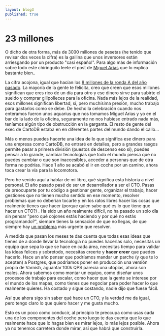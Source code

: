```yaml
---
layout: blog3
published: true
---
```


# 23 millones

O dicho de otra forma, más de 3000 millones de pesetas (he tenido que revisar dos veces la cifra) es la
gallina que unos inversores están arriesgando por un producto "casi español". Para algo más de información
sobre todo este chiringuito leete el post de [Miguel Arias](http://emprenderagolpes.com/cartodb-series-b-some-personal-thoughts/) que lo explica bastante bien..

La cifra acojona, igual que hacían los [8 millones de la ronda A del año pasado](http://emprenderagolpes.com/levantando-una-serie-cartodb/). La mayoría de la gente te felicita, creo que creen que esos millones significan que eres rico de un día para otro y ese dinero sirve para subirte el sueldo y comprar gilipolleces para la oficina. Nada más lejos de la realidad, esos millones significan libertad, sí, pero muchísima presión, mucho trabajo para gastarlos como se debe. De hecho la celebración cuando nos enteramos fueron unos aquarius que nos tomamos Miguel Arias y yo en el bar de la lado de la oficina, seguramente no nos hubiese entrado nada más, teníamos algún tipo de obstrucción en la garganta. El resto de gente del exec de CartoDB estaba en en diferentes partes del mundo dando el callo...

Más o menos puedes hacerte una idea de lo que significa ese dinero para una empresa como CartoDB, no
entraré en detalles, pero a grandes rasgos permite pasar a primera división (puestos de descenso eso
sí), puedes pensar a lo grande, cambiar tecnologías que todo el mundo piensa que no puedes cambiar o
que son inaccesibles, acceder a personas que de otra forma no podrías. Hace 1 año se acabó el ir en
coche por un camino, ahora toca crear la vía para la locomotora.

Pero he venido aquí a hablar de mi libro, qué significa esta historia a nivel personal. El año
pasado pasé de ser un desarrollador a ser el CTO. Pasas de preocuparte por tu código a gestionar
gente, organizar el trabajo, hacer gestiones que no tienen mucho sentido en ese momento, resolver
problemas que no deberían tocarte y en los ratos libres hacer las cosas que realmente tienes que hacer (porque quien sabe qué es lo que tiene que hacer un CTO?) . Ha sido un año realmente difícil, no ha pasado un solo día sin pensar
"pero qué cojones estás haciendo y por qué no estás programando?", siempre tienes la sensación de
que no llegas, de que siempre hay [un problema](https://instagram.com/p/2t8TWKPK8l03qQn_9PWgpedNgRGN3w9uhLNMo0/) más urgente que resolver.

A medida que pasan los meses te das cuenta que todas esas ideas que tienes de a donde llevar la
tecnología no puedes hacerlas solo, necesitas un equipo que sepa lo que se hace en cada área,
necesitas tiempo para validar las ideas felices y sobretodo, necesitas creerte y **hacer creer** que
puedes hacerlo. Hace un año pensar que podríamos mandar un parche (y que te lo acepten) a Postgres,
que podríamos poner en producción una versión propia de Varnish, aguantar 100k QPS parecía una utopías, ahora son reales. Ahora sabemos como montar un equipo, como diseñar unos procesos de trabajo para escalar, como hacer que la gente se interese por el mundo de los mapas, como tienes que negociar para poder hacer lo que realmente quieres. Ha costado y sigue costando, nadie dijo que fuese fácil.

Así que ahora sigo sin saber qué hace un CTO, y la verdad me da igual, pero tengo claro lo que quiero hacer y me gusta mucho.

Esto es un poco como conducir, al principio te preocupa como usas cada una de los componentes del coche pero luego te das cuenta que lo que realmente hace que lo hagas bien es mirar lejos, lo más lejos posible. Ahora ya no tenemos carretera donde mirar, así que habrá que construirla.








